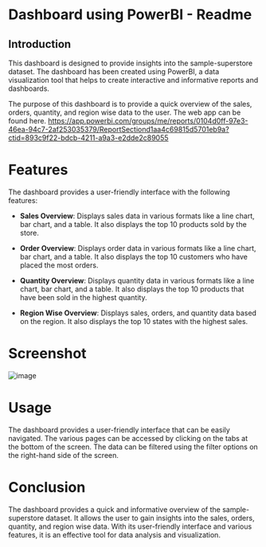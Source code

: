 # Dashboard using PowerBI - Readme
## Introduction

This dashboard is designed to provide insights into the sample-superstore dataset. The dashboard has been created using PowerBI, a data visualization tool that helps to create interactive and informative reports and dashboards.

The purpose of this dashboard is to provide a quick overview of the sales, orders, quantity, and region wise data to the user. The web app can be found here. https://app.powerbi.com/groups/me/reports/0104d0ff-97e3-46ea-94c7-2af253035379/ReportSectiond1aa4c69815d5701eb9a?ctid=893c9f22-bdcb-4211-a9a3-e2dde2c89055

# Features

The dashboard provides a user-friendly interface with the following features:

+ **Sales Overview**: Displays sales data in various formats like a line chart, bar chart, and a table. It also displays the top 10 products sold by the store.

+ **Order Overview**: Displays order data in various formats like a line chart, bar chart, and a table. It also displays the top 10 customers who have placed the most orders.

+ **Quantity Overview**: Displays quantity data in various formats like a line chart, bar chart, and a table. It also displays the top 10 products that have been sold in the highest quantity.

+ **Region Wise Overview**: Displays sales, orders, and quantity data based on the region. It also displays the top 10 states with the highest sales.

# Screenshot

![image](https://user-images.githubusercontent.com/66107066/233774937-340424f2-c797-48de-b65b-2ff3951be483.png)


# Usage
The dashboard provides a user-friendly interface that can be easily navigated. The various pages can be accessed by clicking on the tabs at the bottom of the screen. The data can be filtered using the filter options on the right-hand side of the screen.

# Conclusion
The dashboard provides a quick and informative overview of the sample-superstore dataset. It allows the user to gain insights into the sales, orders, quantity, and region wise data. With its user-friendly interface and various features, it is an effective tool for data analysis and visualization.
